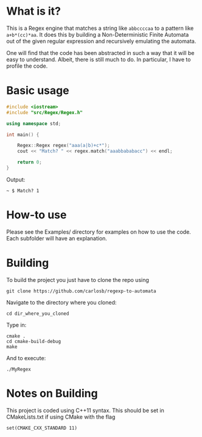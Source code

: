 # What is it?
This is a Regex engine that matches a string like `abbccccaa` to a pattern like `a+b*(cc)*aa`.
It does this by building a Non-Deterministic Finite Automata  out of the given regular expression and recursively
emulating the automata.

One will find that the code has been abstracted in such a way that it will be easy to understand.
Albeit, there is still much to do. In particular, I have to profile the code.

# Basic usage
````cpp
#include <iostream>
#include "src/Regex/Regex.h"

using namespace std;

int main() {

    Regex::Regex regex("aaa(a|b)+c*");
    cout << "Match? " << regex.match("aaabbababacc") << endl;

    return 0;
}
````

Output:

`~ $ Match? 1`

# How-to use
Please see the Examples/ directory for examples on how to use the code. Each subfolder will have an explanation.

# Building

To build the project you just have to clone the repo using

`git clone https://github.com/carlosb/regexp-to-automata`

Navigate to the directory where you cloned:

`cd dir_where_you_cloned`

Type in:

````
cmake .
cd cmake-build-debug
make
````

And to execute:

`./MyRegex`

# Notes on Building
This project is coded using C++11 syntax. This should be set in CMakeLists.txt if using CMake with the flag

`set(CMAKE_CXX_STANDARD 11)`
